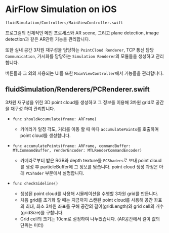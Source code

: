# AirFlow Simulation on iOS

`fluidSimulation/Controllers/MainViewController.swift`

프로그램의 전체적인 메인 프로세스와 AR scene, 그리고 plane detection, image detection과 같은 AR관련 기능을 관리합니다.

또한 실내 공간 3차원 재구성을 담당하는 `PointCloud Renderer`, TCP 통신 담당 `Communication`, 가시화를 담당하는 `Simulation Renderer`의 모듈들을 생성하고 관리합니다.

버튼들과 그 외의 사용되는 UI들 또한 `MainViewController`에서 기능들을 관리합니다.

## fluidSimulation/Renderers/PCRenderer.swift
3차원 재구성을 위한 3D point cloud를 생성하고 그 정보를 이용해 3차원 grid로 공간을 재구성 하여 관리합니다.

- `func shouldAccumulate(frame: ARFrame)`
  - 카메라가 일정 각도, 거리를 이동 할 때 마다 `accumulatePoints`를 호출하여 point cloud를 생성합니다.

- `func accumulatePoints(frame: ARFrame, commandBuffer: MTLCommandBuffer, renderEncoder: MTLRenderCommandEncoder)`
  - 카메라로부터 받은 RGB와 depth texture를 `PCShaders`로 보내 point cloud를 생성 후 particleBuffer에 그 정보를 담습니다. point cloud 생성 과정은 아래 `PCShader` 부분에서 설명합니다.

- `func checkSideline()`
  - 생성된 point cloud를 사용해 시뮬레이션을 수행할 3차원 grid를 만듭니다.
  - 처음 grid를 초기화 할 때는 지금까지 스캔된 point cloud를 사용해 공간 좌표의 최대, 최소 3차원 좌표를 구해 공간의 길이(gridLength)와 grid cell의 개수(gridSize)를 구합니다.
  - Grid cell의 크기는 10cm로 설정하여 나누었습니다. (AR공간에서 길이 값의 단위는 미터)
